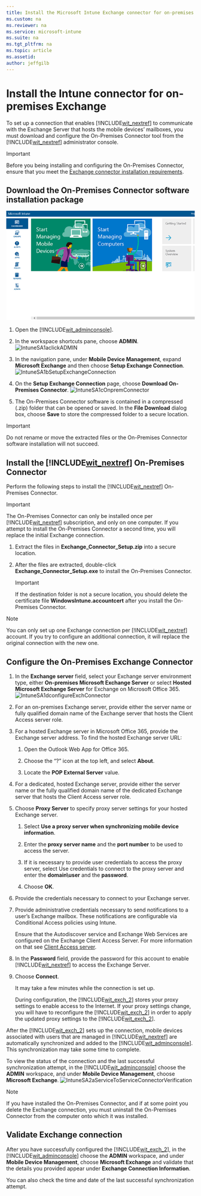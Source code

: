 ```yaml
---
title: Install the Microsoft Intune Exchange connector for on-premises Exchange
ms.custom: na
ms.reviewer: na
ms.service: microsoft-intune
ms.suite: na
ms.tgt_pltfrm: na
ms.topic: article
ms.assetid:
author: jeffgilb
---
```

# Install the Intune connector for on-premises Exchange


To set up a connection that enables [!INCLUDE[wit_nextref](../includes/wit_nextref_md.md)] to communicate with the Exchange Server that hosts the mobile devices’ mailboxes, you must download and configure the On-Premises Connector tool from the [!INCLUDE[wit_nextref](../includes/wit_nextref_md.md)] administrator console.

> [!IMPORTANT]
> Before you being installing and configuring the On-Premises Connector, ensure that you meet the [Exchange connector installation requirements](Intune-Exchange-connector-requirements.md).

## Download the On-Premises Connector software installation package


![alt text](./media/ExchangeConnector.gif "Configure the Exchange Connector")

1.  Open the [!INCLUDE[wit_adminconsole](../includes/wit_adminconsole_md.md)].

2.  In the workspace shortcuts pane, choose **ADMIN**.
![IntuneSA1aclickADMIN](/media/IntuneSA1aclickADMIN.png)

3.  In the navigation pane, under **Mobile Device Management**, expand **Microsoft Exchange** and then choose **Setup Exchange Connection**.
![IntuneSA1bSetupExchangeConnection](/media/IntuneSA1bSetupExchangeConnection.png)

4.  On the **Setup Exchange Connection** page, choose **Download On-Premises Connector**.
![IntuneSA1cOnpremConnector](/media/IntuneSA1cOnpremConnector.png)

5.  The On-Premises Connector software is contained in a compressed (.zip) folder that can be opened or saved. In the **File Download** dialog box, choose **Save** to store the compressed folder to a secure location.

> [!IMPORTANT]
> Do not rename or move the extracted files or the On-Premises Connector software installation will not succeed.



## Install the [!INCLUDE[wit_nextref](../includes/wit_nextref_md.md)] On-Premises Connector
Perform the following steps to install the [!INCLUDE[wit_nextref](../includes/wit_nextref_md.md)] On-Premises Connector.

> [!IMPORTANT]
> The On-Premises Connector can only be installed once per [!INCLUDE[wit_nextref](../includes/wit_nextref_md.md)] subscription, and only on one computer. If you attempt to install the On-Premises Connector a second time, you will replace the initial Exchange connection.


1.  Extract the files in **Exchange_Connector_Setup.zip** into a secure location.

2.  After the files are extracted, double-click **Exchange_Connector_Setup.exe** to install the On-Premises Connector.

    > [!IMPORTANT]
    > If the destination folder is not a secure location, you should delete the certificate file **WindowsIntune.accountcert** after you install the On-Premises Connector.

> [!NOTE]
> You can only set up one Exchange connection per [!INCLUDE[wit_nextref](../includes/wit_nextref_md.md)] account. If you try to configure an additional connection, it will replace the original connection with the new one.

## Configure the On-Premises Exchange Connector

1.  In the **Exchange server** field, select your Exchange server environment type, either **On-premises Microsoft Exchange Server** or select **Hosted Microsoft Exchange Server** for Exchange on Microsoft Office 365.
![IntuneSA1dconfigureExchConnector](/media/IntuneSA1dconfigureExchConnector.png)

2.  For an on-premises Exchange server, provide either the server name or fully qualified domain name of the Exchange server that hosts the Client Access server role.

3.  For a hosted Exchange server in Microsoft Office 365, provide the Exchange server address. To find the hosted Exchange server URL:

    1.  Open the Outlook Web App for Office 365.

    2.  Choose the “?” icon at the top left, and select **About**.

    3.  Locate the **POP External Server** value.

4.  For a dedicated, hosted Exchange server, provide either the server name or the fully qualified domain name of the dedicated Exchange server that hosts the Client Access server role.

5.  Choose **Proxy Server** to specify proxy server settings for your hosted Exchange server.

    1.  Select **Use a proxy server when synchronizing mobile device information**.

    2.  Enter the **proxy server name** and the **port number** to be used to access the server.

    3.  If it is necessary to provide user credentials to access the proxy server, select Use credentials to connect to the proxy server and enter the **domain\user** and the **password**.

    4.  Choose **OK**.

6.  Provide the credentials necessary to connect to your Exchange server.

7.  Provide administrative credentials necessary to send notifications to a user’s Exchange mailbox. These notifications are configurable via Conditional Access policies using Intune.

    Ensure that the Autodiscover service and Exchange Web Services are configured on the Exchange Client Access Server. For more information on that see [Client Access server](https://technet.microsoft.com/library/dd298114.aspx).

8.  In the **Password** field, provide the password for this account to enable [!INCLUDE[wit_nextref](../includes/wit_nextref_md.md)] to access the Exchange Server.

9. Choose **Connect**.

    It may take a few minutes while the connection is set up.

    During configuration, the [!INCLUDE[wit_exch_2](../includes/wit_exch_2_md.md)] stores your proxy settings to enable access to the Internet. If your proxy settings change, you will have to reconfigure the [!INCLUDE[wit_exch_2](../includes/wit_exch_2_md.md)] in order to apply the updated proxy settings to the [!INCLUDE[wit_exch_2](../includes/wit_exch_2_md.md)].

After the [!INCLUDE[wit_exch_2](../includes/wit_exch_2_md.md)] sets up the connection, mobile devices associated with users that are managed in [!INCLUDE[wit_nextref](../includes/wit_nextref_md.md)] are automatically synchronized and added to the [!INCLUDE[wit_adminconsole](../includes/wit_adminconsole_md.md)]. This synchronization may take some time to complete.

To view the status of the connection and the last successful synchronization attempt, in the [!INCLUDE[wit_adminconsole](../includes/wit_adminconsole_md.md)] choose the **ADMIN** workspace, and under **Mobile Device Management**, choose **Microsoft Exchange**.
![IntuneSA2aServiceToServiceConnectorVerification](/media/IntuneSA2aServiceToServiceConnectorVerification.PNG)

> [!NOTE]
> If you have installed the On-Premises Connector, and if at some point you delete the Exchange connection, you must uninstall the On-Premises Connector from the computer onto which it was installed.

## Validate Exchange connection

After you have successfully configured the [!INCLUDE[wit_exch_2](../includes/wit_exch_2_md.md)], in the [!INCLUDE[wit_adminconsole](../includes/wit_adminconsole_md.md)] choose the **ADMIN** workspace, and under **Mobile Device Management**, choose **Microsoft Exchange** and validate that the details you provided appear under **Exchange Connection Information**.

You can also check the time and date of the last successful synchronization attempt.
